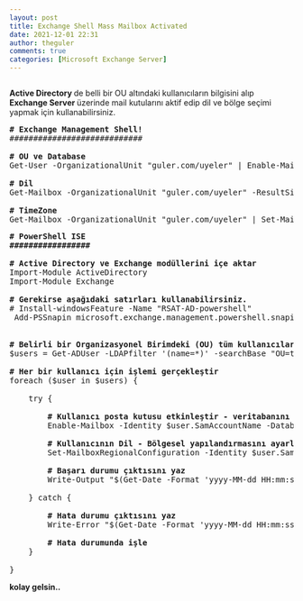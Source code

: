 ```yaml
---
layout: post
title: Exchange Shell Mass Mailbox Activated
date: 2021-12-01 22:31
author: theguler
comments: true
categories: [Microsoft Exchange Server]
---
```

<!-- wp:image {"id":284,"sizeSlug":"large","linkDestination":"none","className":"is-resized"} -->
<figure class="wp-block-image size-large is-resized"><img src="https://farukguler.com/assets/post_images/exchange-2016-1.png?w=400" alt="" class="wp-image-284" /></figure>
<!-- /wp:image -->

<!-- wp:paragraph -->
<p><strong>Active Directory </strong>de belli bir OU altındaki kullanıcıların bilgisini alıp <strong>Exchange Server </strong>üzerinde mail kutularını aktif edip dil ve bölge seçimi yapmak için kullanabilirsiniz.</p>
<!-- /wp:paragraph -->

<!-- wp:preformatted -->
<pre class="wp-block-preformatted"><strong># Exchange Management Shell!</strong>
############################

<strong># OU ve Database</strong>
Get-User -OrganizationalUnit "guler.com/uyeler" | Enable-Mailbox -Database "personel_db"

<strong># Dil</strong>
Get-Mailbox -OrganizationalUnit "guler.com/uyeler" -ResultSize Unlimited | Set-Mailbox -Language "tr-TR"

<strong># TimeZone</strong>
Get-Mailbox -OrganizationalUnit "guler.com/uyeler" | Set-MailboxRegionalConfiguration -TimeZone "Turkey Standard Time"</pre>
<!-- /wp:preformatted -->

<!-- wp:preformatted -->
<pre class="wp-block-preformatted"><strong># PowerShell ISE<br>#################</strong><br><br><strong># Active Directory ve Exchange modüllerini içe aktar</strong><br>Import-Module ActiveDirectory<br>Import-Module Exchange<br><br><strong># Gerekirse aşağıdaki satırları kullanabilirsiniz.</strong><br># Install-windowsFeature -Name "RSAT-AD-powershell"<br> Add-PSSnapin microsoft.exchange.management.powershell.snapin<br><br><br><strong># Belirli bir Organizasyonel Birimdeki (OU) tüm kullanıcıları al</strong><br>$users = Get-ADUser -LDAPfilter '(name=*)' -searchBase "OU=test,DC=guler,DC=com"<br><br><strong># Her bir kullanıcı için işlemi gerçekleştir</strong><br>foreach ($user in $users) {<br><br>    try {<br><br>        <strong># Kullanıcı posta kutusu etkinleştir - veritabanını sec</strong><br>        Enable-Mailbox -Identity $user.SamAccountName -Database "Mailbox_IT"<br><br>        <strong># Kullanıcının Dil - Bölgesel yapılandırmasını ayarla</strong><br>        Set-MailboxRegionalConfiguration -Identity $user.SamAccountName -TimeZone "Turkey Standard Time" -Language "tr-TR"<br><br>      <strong>  # Başarı durumu çıktısını yaz</strong><br>        Write-Output "$(Get-Date -Format 'yyyy-MM-dd HH:mm:ss') - $($user.Name) için posta kutusu etkinleştirildi ve bölgesel yapılandırma başarıyla ayarlandı."<br><br>    } catch {<br><br>        <strong># Hata durumu çıktısını yaz</strong><br>        Write-Error "$(Get-Date -Format 'yyyy-MM-dd HH:mm:ss') - Hata! $($user.Name) için posta kutusu etkinleştirilirken bir sorun oluştu: $_"<br><br>        <strong># Hata durumunda işle</strong><br>    }<br><br>}</pre>
<!-- /wp:preformatted -->

<!-- wp:paragraph -->
<p><strong>kolay gelsin..</strong></p>
<!-- /wp:paragraph -->

<!-- wp:paragraph -->
<p></p>
<!-- /wp:paragraph -->
